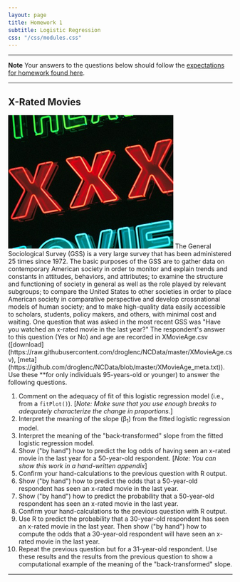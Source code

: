 ```yaml
---
layout: page
title: Homework 1
subtitle: Logistic Regression
css: "/css/modules.css"
---
```


----

<div class="alert alert-warning">
  <strong>Note</strong> Your answers to the questions below should follow the <a href="../../resources/hwformat" target="_blank">expectations for homework found here</a>.
</div>

----

## X-Rated Movies
<img src="../zimgs/x-rate-movie.jpg" alt="X-rated Movie" class="img-right">
The General Sociological Survey (GSS) is a very large survey that has been administered 25 times since 1972.  The basic purposes of the GSS are to gather data on contemporary American society in order to monitor and explain trends and constants in attitudes, behaviors, and attributes; to examine the structure and functioning of society in general as well as the role played by relevant subgroups; to compare the United States to other societies in order to place American society in comparative perspective and develop crossnational models of human society; and to make high-quality data easily accessible to scholars, students, policy makers, and others, with minimal cost and waiting.  One question that was asked in the most recent GSS was "Have you watched an x-rated movie in the last year?"  The respondent's answer to this question (Yes or No) and age are recorded in XMovieAge.csv ([download](https://raw.githubusercontent.com/droglenc/NCData/master/XMovieAge.csv), [meta](https://github.com/droglenc/NCData/blob/master/XMovieAge_meta.txt)). Use these **for only individuals 95-years-old or younger) to answer the following questions.

1. Comment on the adequacy of fit of this logistic regression model (i.e., from a `fitPlot()`). [*Note: Make sure that you use enough breaks to adequately characterize the change in proportions.*]
1. Interpret the meaning of the slope (&beta;<sub>1</sub>) from the fitted logistic regression model.
1. Interpret the meaning of the "back-transformed" slope from the fitted logistic regression model.
1. Show ("by hand") how to predict the log odds of having seen an x-rated movie in the last year for a 50-year-old respondent. [*Note: You can show this work in a hand-written appendix*]
1. Confirm your hand-calculations to the previous question with R output.
1. Show ("by hand") how to predict the odds that a 50-year-old respondent has seen an x-rated movie in the last year.
1. Show ("by hand") how to predict the probability that a 50-year-old respondent has seen an x-rated movie in the last year.
1. Confirm your hand-calculations to the previous question with R output.
1. Use R to predict the probability that a 30-year-old respondent has seen an x-rated movie in the last year.  Then show ("by hand") how to compute the odds that a 30-year-old respondent will have seen an x-rated movie in the last year.
1. Repeat the previous question but for a 31-year-old respondent.  Use these results and the results from the previous question to show a computational example of the meaning of the "back-transformed" slope.

----
